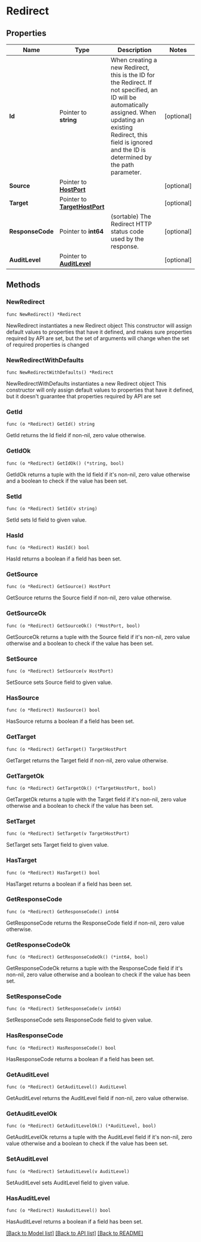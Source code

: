 # Redirect

## Properties

Name | Type | Description | Notes
------------ | ------------- | ------------- | -------------
**Id** | Pointer to **string** | When creating a new Redirect, this is the ID for the Redirect. If not specified, an ID will be automatically assigned. When updating an existing Redirect, this field is ignored and the ID is determined by the path parameter. | [optional] 
**Source** | Pointer to [**HostPort**](HostPort.md) |  | [optional] 
**Target** | Pointer to [**TargetHostPort**](TargetHostPort.md) |  | [optional] 
**ResponseCode** | Pointer to **int64** | (sortable) The Redirect HTTP status code used by the response. | [optional] 
**AuditLevel** | Pointer to [**AuditLevel**](AuditLevel.md) |  | [optional] 

## Methods

### NewRedirect

`func NewRedirect() *Redirect`

NewRedirect instantiates a new Redirect object
This constructor will assign default values to properties that have it defined,
and makes sure properties required by API are set, but the set of arguments
will change when the set of required properties is changed

### NewRedirectWithDefaults

`func NewRedirectWithDefaults() *Redirect`

NewRedirectWithDefaults instantiates a new Redirect object
This constructor will only assign default values to properties that have it defined,
but it doesn't guarantee that properties required by API are set

### GetId

`func (o *Redirect) GetId() string`

GetId returns the Id field if non-nil, zero value otherwise.

### GetIdOk

`func (o *Redirect) GetIdOk() (*string, bool)`

GetIdOk returns a tuple with the Id field if it's non-nil, zero value otherwise
and a boolean to check if the value has been set.

### SetId

`func (o *Redirect) SetId(v string)`

SetId sets Id field to given value.

### HasId

`func (o *Redirect) HasId() bool`

HasId returns a boolean if a field has been set.

### GetSource

`func (o *Redirect) GetSource() HostPort`

GetSource returns the Source field if non-nil, zero value otherwise.

### GetSourceOk

`func (o *Redirect) GetSourceOk() (*HostPort, bool)`

GetSourceOk returns a tuple with the Source field if it's non-nil, zero value otherwise
and a boolean to check if the value has been set.

### SetSource

`func (o *Redirect) SetSource(v HostPort)`

SetSource sets Source field to given value.

### HasSource

`func (o *Redirect) HasSource() bool`

HasSource returns a boolean if a field has been set.

### GetTarget

`func (o *Redirect) GetTarget() TargetHostPort`

GetTarget returns the Target field if non-nil, zero value otherwise.

### GetTargetOk

`func (o *Redirect) GetTargetOk() (*TargetHostPort, bool)`

GetTargetOk returns a tuple with the Target field if it's non-nil, zero value otherwise
and a boolean to check if the value has been set.

### SetTarget

`func (o *Redirect) SetTarget(v TargetHostPort)`

SetTarget sets Target field to given value.

### HasTarget

`func (o *Redirect) HasTarget() bool`

HasTarget returns a boolean if a field has been set.

### GetResponseCode

`func (o *Redirect) GetResponseCode() int64`

GetResponseCode returns the ResponseCode field if non-nil, zero value otherwise.

### GetResponseCodeOk

`func (o *Redirect) GetResponseCodeOk() (*int64, bool)`

GetResponseCodeOk returns a tuple with the ResponseCode field if it's non-nil, zero value otherwise
and a boolean to check if the value has been set.

### SetResponseCode

`func (o *Redirect) SetResponseCode(v int64)`

SetResponseCode sets ResponseCode field to given value.

### HasResponseCode

`func (o *Redirect) HasResponseCode() bool`

HasResponseCode returns a boolean if a field has been set.

### GetAuditLevel

`func (o *Redirect) GetAuditLevel() AuditLevel`

GetAuditLevel returns the AuditLevel field if non-nil, zero value otherwise.

### GetAuditLevelOk

`func (o *Redirect) GetAuditLevelOk() (*AuditLevel, bool)`

GetAuditLevelOk returns a tuple with the AuditLevel field if it's non-nil, zero value otherwise
and a boolean to check if the value has been set.

### SetAuditLevel

`func (o *Redirect) SetAuditLevel(v AuditLevel)`

SetAuditLevel sets AuditLevel field to given value.

### HasAuditLevel

`func (o *Redirect) HasAuditLevel() bool`

HasAuditLevel returns a boolean if a field has been set.


[[Back to Model list]](../README.md#documentation-for-models) [[Back to API list]](../README.md#documentation-for-api-endpoints) [[Back to README]](../README.md)


